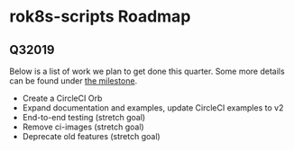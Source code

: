 # rok8s-scripts Roadmap

## Q32019
Below is a list of work we plan to get done this quarter. Some more details can be found under
[the milestone](https://github.com/FairwindsOps/rok8s-scripts/milestone/3).

* Create a CircleCI Orb
* Expand documentation and examples, update CircleCI examples to v2
* End-to-end testing (stretch goal)
* Remove ci-images (stretch goal)
* Deprecate old features (stretch goal)
